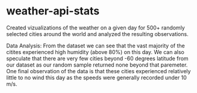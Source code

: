# weather-api-stats
Created vizualizations of the weather on a given day for 500+ randomly selected cities around the world and analyzed the resulting observations.

Data Analysis:
From the dataset we can see that the vast majority of the citites experienced high humidity (above 80%) on this day. We can also speculate that there are very few cities beyond -60 degrees latitude from our dataset as our random sample returned none beyond that paremeter. One final observation of the data is that these cities experienced relatively little to no wind this day as the speeds were generally recorded under 10 m/s.
